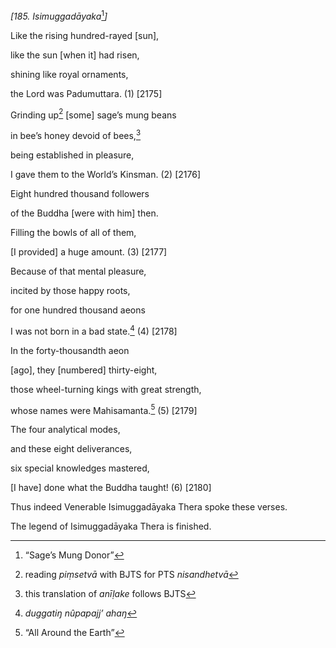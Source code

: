*\[185. Isimuggadāyaka*[^1]*\]*

Like the rising hundred-rayed \[sun\],

like the sun \[when it\] had risen,

shining like royal ornaments,

the Lord was Padumuttara. (1) \[2175\]

Grinding up[^2] \[some\] sage’s mung beans

in bee’s honey devoid of bees,[^3]

being established in pleasure,

I gave them to the World’s Kinsman. (2) \[2176\]

Eight hundred thousand followers

of the Buddha \[were with him\] then.

Filling the bowls of all of them,

\[I provided\] a huge amount. (3) \[2177\]

Because of that mental pleasure,

incited by those happy roots,

for one hundred thousand aeons

I was not born in a bad state.[^4] (4) \[2178\]

In the forty-thousandth aeon

\[ago\], they \[numbered\] thirty-eight,

those wheel-turning kings with great strength,

whose names were Mahisamanta.[^5] (5) \[2179\]

The four analytical modes,

and these eight deliverances,

six special knowledges mastered,

\[I have\] done what the Buddha taught! (6) \[2180\]

Thus indeed Venerable Isimuggadāyaka Thera spoke these verses.

The legend of Isimuggadāyaka Thera is finished.

[^1]: “Sage’s Mung Donor”

[^2]: reading *piṃsetvā* with BJTS for PTS *nisandhetvā*

[^3]: this translation of *anīḷake* follows BJTS

[^4]: *duggatiŋ nûpapajj’ ahaŋ*

[^5]: “All Around the Earth”
